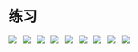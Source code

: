 练习 
====  
![](https://github.com/mhyc666/meng/raw/master/pic/S71026-112539.jpg)  
![](https://github.com/mhyc666/meng/tree/master/pic/S71026-112535.jpg)  
![](https://github.com/mhyc666/meng/tree/master/pic/S71026-112545.jpg)  
![](https://github.com/mhyc666/meng/tree/master/pic/S71026-112553.jpg)  
![](https://github.com/mhyc666/meng/tree/master/pic/S71026-112604.jpg)  
![](https://github.com/mhyc666/meng/tree/master/pic/S71026-112610.jpg)  
![](https://github.com/mhyc666/meng/tree/master/pic/S71026-112616.jpg)  
![](https://github.com/mhyc666/meng/tree/master/pic/S71026-112634.jpg)  
![](https://github.com/mhyc666/meng/tree/master/pic/S71026-112648.jpg)  

